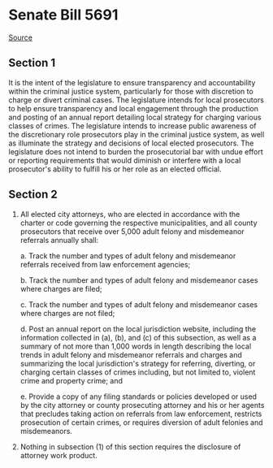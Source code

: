 # Senate Bill 5691

[Source](http://lawfilesext.leg.wa.gov/biennium/2021-22/Pdf/Bills/Senate%20Bills/5691.pdf)
## Section 1
It is the intent of the legislature to ensure transparency and accountability within the criminal justice system, particularly for those with discretion to charge or divert criminal cases. The legislature intends for local prosecutors to help ensure transparency and local engagement through the production and posting of an annual report detailing local strategy for charging various classes of crimes. The legislature intends to increase public awareness of the discretionary role prosecutors play in the criminal justice system, as well as illuminate the strategy and decisions of local elected prosecutors. The legislature does not intend to burden the prosecutorial bar with undue effort or reporting requirements that would diminish or interfere with a local prosecutor's ability to fulfill his or her role as an elected official.


## Section 2
1. All elected city attorneys, who are elected in accordance with the charter or code governing the respective municipalities, and all county prosecutors that receive over 5,000 adult felony and misdemeanor referrals annually shall:

    a. Track the number and types of adult felony and misdemeanor referrals received from law enforcement agencies;

    b. Track the number and types of adult felony and misdemeanor cases where charges are filed;

    c. Track the number and types of adult felony and misdemeanor cases where charges are not filed;

    d. Post an annual report on the local jurisdiction website, including the information collected in (a), (b), and (c) of this subsection, as well as a summary of not more than 1,000 words in length describing the local trends in adult felony and misdemeanor referrals and charges and summarizing the local jurisdiction's strategy for referring, diverting, or charging certain classes of crimes including, but not limited to, violent crime and property crime; and

    e. Provide a copy of any filing standards or policies developed or used by the city attorney or county prosecuting attorney and his or her agents that precludes taking action on referrals from law enforcement, restricts prosecution of certain crimes, or requires diversion of adult felonies and misdemeanors.

2. Nothing in subsection (1) of this section requires the disclosure of attorney work product.

